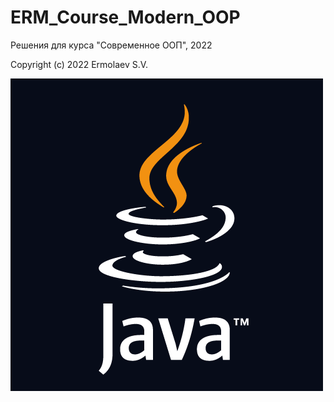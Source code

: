 # ERM_Course_Modern_OOP
Решения для курса "Современное ООП", 2022

Copyright (c) 2022 Ermolaev S.V.

![JAVA Logo](java.png)